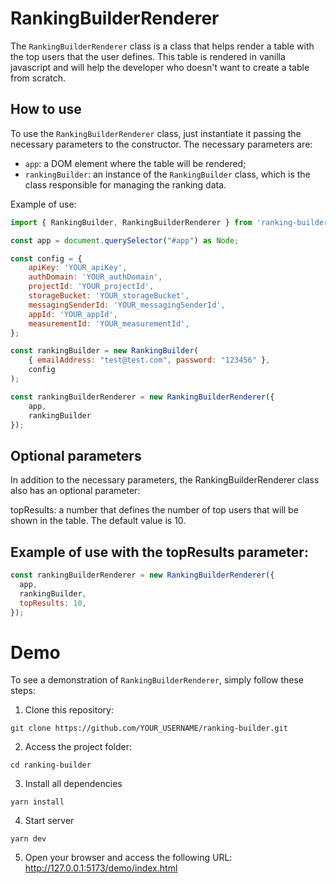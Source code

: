 # RankingBuilderRenderer

The `RankingBuilderRenderer` class is a class that helps render a table with the top users that the user defines. This table is rendered in vanilla javascript and will help the developer who doesn't want to create a table from scratch.

## How to use

To use the `RankingBuilderRenderer` class, just instantiate it passing the necessary parameters to the constructor. The necessary parameters are:

- `app`: a DOM element where the table will be rendered;
- `rankingBuilder`: an instance of the `RankingBuilder` class, which is the class responsible for managing the ranking data.

Example of use:

```javascript
import { RankingBuilder, RankingBuilderRenderer } from 'ranking-builder';

const app = document.querySelector("#app") as Node;

const config = {
    apiKey: 'YOUR_apiKey',
    authDomain: 'YOUR_authDomain',
    projectId: 'YOUR_projectId',
    storageBucket: 'YOUR_storageBucket',
    messagingSenderId: 'YOUR_messagingSenderId',
    appId: 'YOUR_appId',
    measurementId: 'YOUR_measurementId',
};

const rankingBuilder = new RankingBuilder(
    { emailAddress: "test@test.com", password: "123456" },
    config
);

const rankingBuilderRenderer = new RankingBuilderRenderer({
    app,
    rankingBuilder
});
```

## Optional parameters

In addition to the necessary parameters, the RankingBuilderRenderer class also has an optional parameter:

topResults: a number that defines the number of top users that will be shown in the table. The default value is 10.

## Example of use with the topResults parameter:

```javascript
const rankingBuilderRenderer = new RankingBuilderRenderer({
  app,
  rankingBuilder,
  topResults: 10,
});
```

# Demo

To see a demonstration of `RankingBuilderRenderer`, simply follow these steps:

1. Clone this repository:

```
git clone https://github.com/YOUR_USERNAME/ranking-builder.git
```

2. Access the project folder:

```
cd ranking-builder
```

3. Install all dependencies

```
yarn install
```

4. Start server

```
yarn dev
```

5. Open your browser and access the following URL: http://127.0.0.1:5173/demo/index.html
